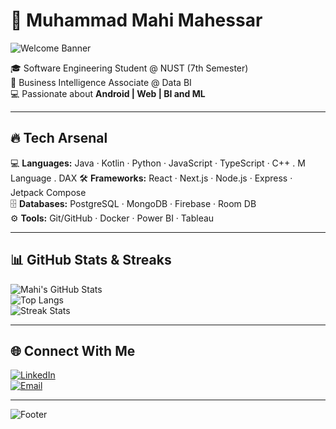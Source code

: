 # 🚀 Muhammad Mahi Mahessar  

![Welcome Banner](https://capsule-render.vercel.app/api?type=waving&color=gradient&height=180&section=header&text=Hey+There!+I'm+Mahi👋&fontSize=32&fontAlignY=35&animation=twinkling)  

🎓 Software Engineering Student @ NUST (7th Semester)  
💼 Business Intelligence Associate @ Data BI  
💻 Passionate about **Android | Web | BI and ML** 

---

## 🔥 Tech Arsenal  
💻 **Languages:** Java · Kotlin · Python · JavaScript · TypeScript · C++ . M Language . DAX
🛠 **Frameworks:** React · Next.js · Node.js · Express · Jetpack Compose  
🗄 **Databases:** PostgreSQL · MongoDB · Firebase · Room DB  
⚙️ **Tools:** Git/GitHub · Docker · Power BI · Tableau 

---

## 📊 GitHub Stats & Streaks  
![Mahi's GitHub Stats](https://github-readme-stats.vercel.app/api?username=MuhammadMahi585&show_icons=true&theme=radical)  
![Top Langs](https://github-readme-stats.vercel.app/api/top-langs/?username=MuhammadMahi585&layout=compact&theme=radical)  
![Streak Stats](https://github-readme-streak-stats.herokuapp.com/?user=MuhammadMahi585&theme=radical)  

---

## 🌐 Connect With Me  
[![LinkedIn](https://img.shields.io/badge/LinkedIn-blue?style=flat&logo=linkedin)](https://www.linkedin.com/in/muhammad-mahi-mahessar-684832379/)  
[![Email](https://img.shields.io/badge/Email-Contact-red?style=flat&logo=gmail)](mailto:maheemahesar39@gmail.com)  

---

![Footer](https://capsule-render.vercel.app/api?type=waving&color=gradient&height=100&section=footer)  

